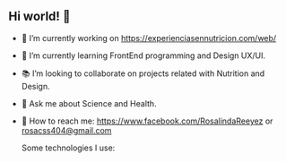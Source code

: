## Hi world! 🌸



- 🍓 I’m currently working on https://experienciasennutricion.com/web/  
- 🎨 I’m currently learning FrontEnd programming and Design UX/UI.
- 📚 I’m looking to collaborate on projects related with Nutrition and Design. 
- 🥼 Ask me about Science and Health.
- 🔗 How to reach me: https://www.facebook.com/RosalindaReeyez or rosacss404@gmail.com

  Some technologies I use:
  

